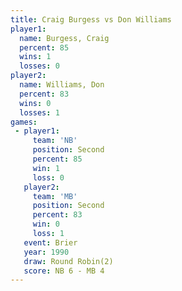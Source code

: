 ```yaml
---
title: Craig Burgess vs Don Williams
player1:              
  name: Burgess, Craig
  percent: 85         
  wins: 1             
  losses: 0           
player2:              
  name: Williams, Don 
  percent: 83         
  wins: 0             
  losses: 1           
games:
 - player1:          
     team: 'NB'      
     position: Second
     percent: 85     
     win: 1          
     loss: 0         
   player2:          
     team: 'MB'      
     position: Second
     percent: 83     
     win: 0          
     loss: 1         
   event: Brier        
   year: 1990          
   draw: Round Robin(2)
   score: NB 6 - MB 4  
---
```

